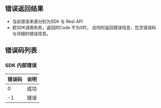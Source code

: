 ## 错误返回结果
- 当前错误来源分别为SDK 与 Rest API
 - 若SDK调用失败，返回的Code 不为0时， 会同时返回错误信息，包含错误码与详细的错误信息。

## 错误码列表

### SDK 内部错误

| 错误码     | 说明                                                       |
|---------|----------------------------------------------------------|
| 0       | 成功                                                       |
| -1      | 错误                                                       |
